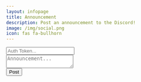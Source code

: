 ```yaml
---
layout: infopage
title: Announcement
description: Post an announcement to the Discord!
image: /img/social.png
icon: fas fa-bullhorn
---
```

<script type="text/javascript" src="http://code.jquery.com/jquery-3.3.1.min.js"></script>
<div class="input-group mb-3">
  <div class="input-group-prepend">
    <span class="input-group-text text-primary bg-dark" id="full-prepend"><i class="fas fa-ticket-alt"></i></span>
  </div>
  <input id="token" type="text" class="form-control bg-darker text-white" placeholder="Auth Token...">
</div>
<div class="input-group mb-3">
  <div class="input-group-prepend">
    <span class="input-group-text text-primary bg-dark" id="full-prepend"><i class="fas fa-envelope"></i></span>
  </div>
  <textarea id="post" class="form-control bg-darker text-white" placeholder="Announcement..."></textarea>
</div>
<div class="input-group mb-3 text-center">
  <button id="submit" class="btn btn-primary text-dark">Post</button>
  <span id="statusBox"></span>
</div>
<script type="text/javascript">
var location = "https://canary.discordapp.com/api/webhooks/555515773247029259/";
var username = "Buggle Staff"
var image = "https://cdn.discordapp.com/icons/541806481683644438/a1d48057d40804d0464909783709f9b8.png?size=2048";

$(function() {
	$('#Submit').click(function(e) {
    	$.post(location + $('#token').val(), {
    		'content': $('#post').val(),
    		'username': username,
    		'avatar_url': image
    	}, function() {
    		$('#statusBox').html('<span class="text-success">Announcement Posted!</span>');
    	}
  	})
})
</script>
